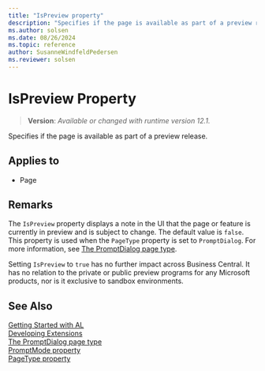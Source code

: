 ```yaml
---
title: "IsPreview property"
description: "Specifies if the page is available as part of a preview release."
ms.author: solsen
ms.date: 08/26/2024
ms.topic: reference
author: SusanneWindfeldPedersen
ms.reviewer: solsen
---
```

[//]: # (START>DO_NOT_EDIT)
[//]: # (IMPORTANT:Do not edit any of the content between here and the END>DO_NOT_EDIT.)
[//]: # (Any modifications should be made in the .xml files in the ModernDev repo.)
# IsPreview Property
> **Version**: _Available or changed with runtime version 12.1._

Specifies if the page is available as part of a preview release.

## Applies to
-   Page

[//]: # (IMPORTANT: END>DO_NOT_EDIT)

## Remarks

The `IsPreview` property displays a note in the UI that the page or feature is currently in preview and is subject to change. The default value is `false`. This property is used when the `PageType` property is set to `PromptDialog`. For more information, see [The PromptDialog page type](../devenv-page-type-promptdialog.md). 

Setting `IsPreview` to `true` has no further impact across Business Central. It has no relation to the private or public preview programs for any Microsoft products, nor is it exclusive to sandbox environments.

## See Also

[Getting Started with AL](../devenv-get-started.md)  
[Developing Extensions](../devenv-dev-overview.md)  
[The PromptDialog page type](../devenv-page-type-promptdialog.md)  
[PromptMode property](devenv-promptmode-property.md)  
[PageType property](devenv-pagetype-property.md)